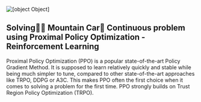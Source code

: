 ![[object Object]](https://socialify.git.ci/CodeBreaker444/mountain-car-continuous-using-proximal-policy-optimization/image?description=1&font=KoHo&issues=1&language=1&logo=https%3A%2F%2Favatars.githubusercontent.com%2Fu%2F20869542%3Fv%3D4&owner=1&pattern=Floating%20Cogs&pulls=1&theme=Light)

## Solving💪🏻 Mountain Car🚙 Continuous problem using Proximal Policy Optimization - Reinforcement Learning

Proximal Policy Optimization (PPO) is a popular state-of-the-art Policy Gradient Method. It is supposed to learn relatively quickly and stable while being much simpler to tune, compared to other state-of-the-art approaches like TRPO, DDPG or A3C. This makes PPO often the first choice when it comes to solving a problem for the first time. PPO strongly builds on Trust Region Policy Optimization (TRPO).
